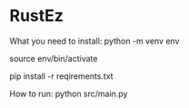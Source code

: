 # RustEz

What you need to install:
python -m venv env

source env/bin/activate

pip install -r reqirements.txt

How to run:
python src/main.py
